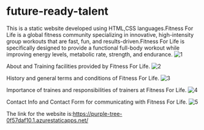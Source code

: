 # future-ready-talent
This is a static website developed using HTML,CSS languages.Fitness For Life is a global fitness community specializing in innovative, high-intensity group workouts that are fast, fun, and results-driven.Fitness For Life is specifically designed to provide a functional full-body workout while improving energy levels, metabolic rate, strength, and endurance.
![1](https://user-images.githubusercontent.com/79755338/184903997-b0634745-2216-448a-9f16-3b3d6894b3f7.png)

About and Training facilities provided by Fitness For Life.
![2](https://user-images.githubusercontent.com/79755338/184904377-7650373a-fa05-42e3-9038-1df000f25e4a.png)

History and general terms and conditions of Fitness For Life.
![3](https://user-images.githubusercontent.com/79755338/184904707-f90ed349-fe6b-4a6d-b714-02e8105a030a.png)

Importance of traines and responsibilities of trainers at Fitness For Life.
![4](https://user-images.githubusercontent.com/79755338/184904953-6d91c0cd-2545-4741-b929-35e8ee26ef46.png)

Contact Info and Contact Form for communicating with Fitness For Life.
![5](https://user-images.githubusercontent.com/79755338/184905272-d5e1bda3-2a67-45ef-87e2-f2a502cf05c7.png)

The link for the website is:https://purple-tree-0f57daf10.1.azurestaticapps.net/
